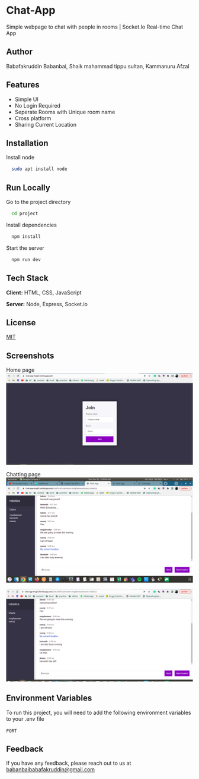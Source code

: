 
# Chat-App

Simple webpage to chat with people in rooms | Socket.Io Real-time Chat App 
## Author


Babafakruddin Babanbai, 
Shaik mahammad tippu sultan, 
Kammanuru Afzal

## Features

- Simple UI
- No Login Required
- Seperate Rooms with Unique room name
- Cross platform
- Sharing Current Location


## Installation

Install node 

```bash
  sudo apt install node
```

    
## Run Locally

Go to the project directory

```bash
  cd project
```

Install dependencies

```bash
  npm install
```

Start the server

```bash
  npm run dev
```


## Tech Stack

**Client:** HTML, CSS, JavaScript

**Server:** Node, Express, Socket.io 


## License

[MIT](https://choosealicense.com/licenses/mit/)


## Screenshots
Home page
![App Screenshot](https://raw.githubusercontent.com/mogili1402/Chat-App/main/screenshots/Screenshot%20from%202022-06-28%2009-45-39.png)

Chatting page
![App Screenshot](https://raw.githubusercontent.com/mogili1402/Chat-App/main/screenshots/Screenshot%20from%202022-06-28%2009-50-00.png)

![App Screenshot](https://raw.githubusercontent.com/mogili1402/Chat-App/main/screenshots/Screenshot%20from%202022-06-28%2009-51-01.png)



## Environment Variables

To run this project, you will need to add the following environment variables to your .env file

`PORT`



## Feedback

If you have any feedback, please reach out to us at babanbaibabafakruddin@gmail.com
